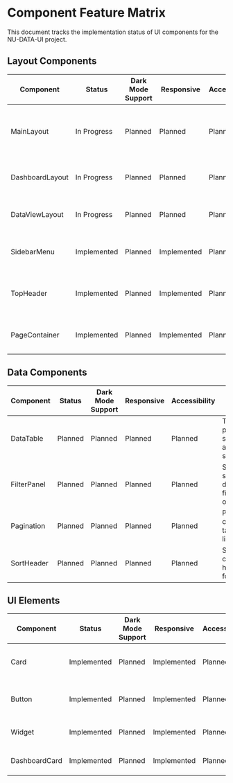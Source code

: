 # Component Feature Matrix

This document tracks the implementation status of UI components for the NU-DATA-UI project.

## Layout Components

| Component | Status | Dark Mode Support | Responsive | Accessibility | Notes |
|-----------|--------|------------------|------------|---------------|-------|
| MainLayout | In Progress | Planned | Planned | Planned | Main application layout with header, sidebar, and content |
| DashboardLayout | In Progress | Planned | Planned | Planned | Grid-based layout for dashboard widgets |
| DataViewLayout | In Progress | Planned | Planned | Planned | Layout for data tables with filter sidebar |
| SidebarMenu | Implemented | Planned | Implemented | Planned | Collapsible sidebar navigation menu |
| TopHeader | Implemented | Planned | Implemented | Planned | Top header with breadcrumbs and user menu |
| PageContainer | Implemented | Planned | Implemented | Planned | Container for page content with animation |

## Data Components

| Component | Status | Dark Mode Support | Responsive | Accessibility | Notes |
|-----------|--------|------------------|------------|---------------|-------|
| DataTable | Planned | Planned | Planned | Planned | Table with pagination, sorting, and empty states |
| FilterPanel | Planned | Planned | Planned | Planned | Sticky sidebar for data filtering options |
| Pagination | Planned | Planned | Planned | Planned | Pagination control for tables and lists |
| SortHeader | Planned | Planned | Planned | Planned | Sortable column headers for tables |

## UI Elements

| Component | Status | Dark Mode Support | Responsive | Accessibility | Notes |
|-----------|--------|------------------|------------|---------------|-------|
| Card | Implemented | Planned | Implemented | Planned | Card component for content containers |
| Button | Implemented | Planned | Implemented | Planned | Button component with variants |
| Widget | Implemented | Planned | Implemented | Planned | Dashboard widget container |
| DashboardCard | Implemented | Planned | Implemented | Planned | Card for dashboard metrics |
